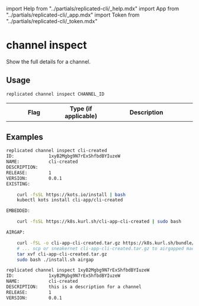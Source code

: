 import Help from "../partials/replicated-cli/_help.mdx"
import App from "../partials/replicated-cli/_app.mdx"
import Token from "../partials/replicated-cli/_token.mdx"

# channel inspect

Show the full details for a channel.

## Usage
```bash
replicated channel inspect CHANNEL_ID
```

<table>
  <tr>
    <th width="30%">Flag</th>
    <th width="20%">Type (if applicable)</th>
    <th width="50%">Description</th>
  </tr>
  <Help/>
  <App/>
  <Token/>
</table>

## Examples
```bash
replicated channel inspect cli-created
ID:             1xyB2Mgbg9N7rExShfbdBYIuzeW
NAME:           cli-created
DESCRIPTION:
RELEASE:        1
VERSION:        0.0.1
EXISTING:

    curl -fsSL https://kots.io/install | bash
    kubectl kots install cli-app/cli-created

EMBEDDED:

    curl -fsSL https://k8s.kurl.sh/cli-app-cli-created | sudo bash

AIRGAP:

    curl -fSL -o cli-app-cli-created.tar.gz https://k8s.kurl.sh/bundle/cli-app-cli-created.tar.gz
    # ... scp or sneakernet cli-app-cli-created.tar.gz to airgapped machine, then
    tar xvf cli-app-cli-created.tar.gz
    sudo bash ./install.sh airgap

```

```bash
replicated channel inspect 1xyB2Mgbg9N7rExShfbdBYIuzeW
ID:             1xyB2Mgbg9N7rExShfbdBYIuzeW
NAME:           cli-created
DESCRIPTION:    this is a description for a channel
RELEASE:        1
VERSION:        0.0.1
```
